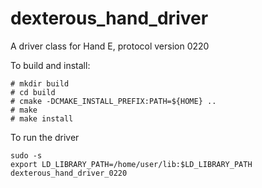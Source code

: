 # dexterous_hand_driver
A driver class for Hand E, protocol version 0220

To build and install:

```
# mkdir build
# cd build
# cmake -DCMAKE_INSTALL_PREFIX:PATH=${HOME} ..
# make
# make install
```

To run the driver

```
sudo -s
export LD_LIBRARY_PATH=/home/user/lib:$LD_LIBRARY_PATH
dexterous_hand_driver_0220
```
